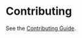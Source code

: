 # Contributing

See the [Contributing Guide](https://github.com/russellb/canhazgpu/blob/main/docs/dev-contributing.md).
